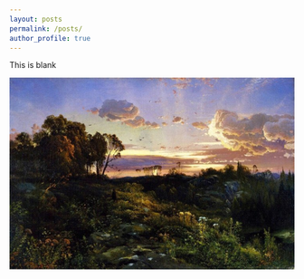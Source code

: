 ```yaml
---
layout: posts
permalink: /posts/
author_profile: true
---
```


This is blank

![link](/assets/images/header2.jpeg)
